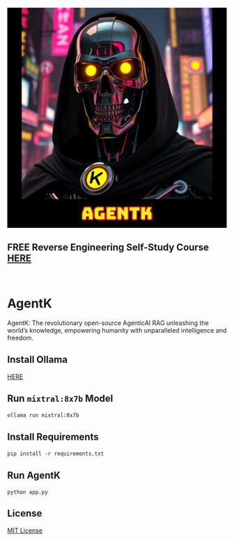 ![image](https://github.com/mytechnotalent/AgentK/blob/main/AgentK.png?raw=true)

## FREE Reverse Engineering Self-Study Course [HERE](https://github.com/mytechnotalent/Reverse-Engineering-Tutorial)

<br>

# AgentK
AgentK: The revolutionary open-source AgenticAI RAG unleashing the world’s knowledge, empowering humanity with unparalleled intelligence and freedom.

## Install Ollama
[HERE](https://ollama.com)

## Run `mixtral:8x7b` Model
```
ollama run mixtral:8x7b
```

## Install Requirements
```
pip install -r requirements.txt
```

## Run AgentK
```
python app.py
```

## License
[MIT License](https://raw.githubusercontent.com/mytechnotalent/AgentK/refs/heads/main/LICENSE)
